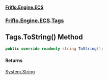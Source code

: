 #### [Friflo.Engine.ECS](index.md 'index')
### [Friflo.Engine.ECS](Friflo.Engine.ECS.md 'Friflo.Engine.ECS').[Tags](Tags.md 'Friflo.Engine.ECS.Tags')

## Tags.ToString() Method

```csharp
public override readonly string ToString();
```

#### Returns
[System.String](https://docs.microsoft.com/en-us/dotnet/api/System.String 'System.String')